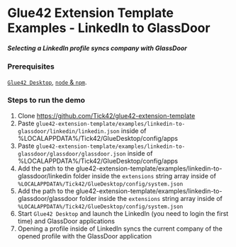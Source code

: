 Glue42 Extension Template Examples - LinkedIn to GlassDoor
==========================================================

##### Selecting a LinkedIn profile syncs company with GlassDoor

### Prerequisites

[```Glue42 Desktop```](https://glue42.com), [```node``` & ```npm```](https://nodejs.org/en/).

### Steps to run the demo

1. Clone https://github.com/Tick42/glue42-extension-template
2. Paste ```glue42-extension-template/examples/linkedin-to-glassdoor/linkedin/linkedin.json``` inside of %LOCALAPPDATA%/Tick42/GlueDesktop/config/apps
3. Paste ```glue42-extension-template/examples/linkedin-to-glassdoor/glassdoor/glassdoor.json``` inside of %LOCALAPPDATA%/Tick42/GlueDesktop/config/apps
4. Add the path to the glue42-extension-template/examples/linkedin-to-glassdoor/linkedin folder inside the ```extensions``` string array inside of ```%LOCALAPPDATA%/Tick42/GlueDesktop/config/system.json```
5. Add the path to the glue42-extension-template/examples/linkedin-to-glassdoor/glassdoor folder inside the ```extensions``` string array inside of ```%LOCALAPPDATA%/Tick42/GlueDesktop/config/system.json```
6. Start ```Glue42 Desktop``` and launch the LinkedIn (you need to login the first time) and GlassDoor applications
7. Opening a profile inside of LinkedIn syncs the current company of the opened profile with the GlassDoor application
